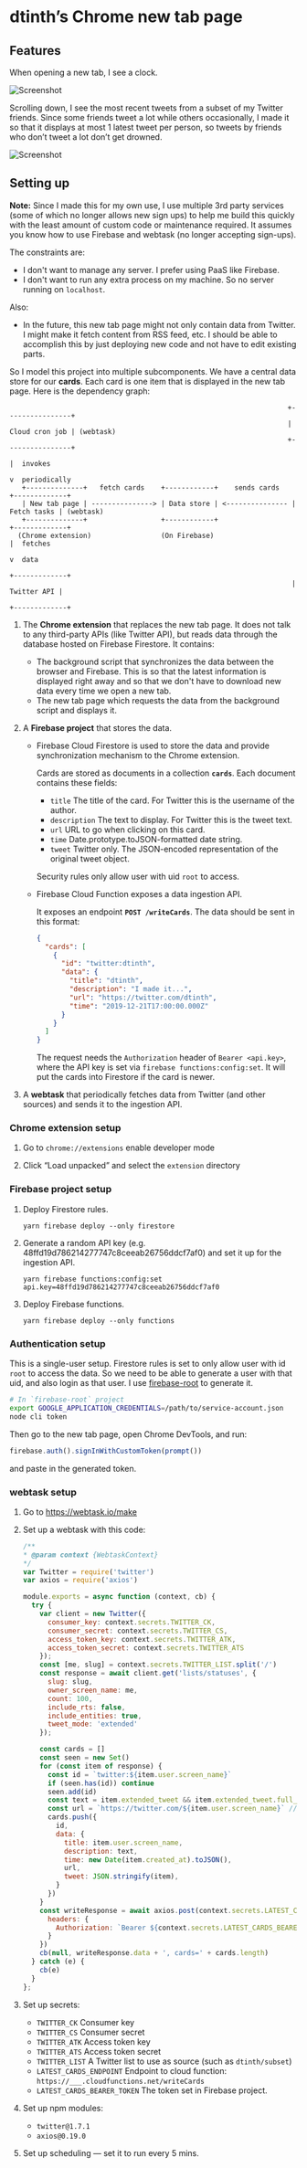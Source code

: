 # dtinth’s Chrome new tab page

## Features

When opening a new tab, I see a clock.

![Screenshot](docs/images/clock.png)

Scrolling down, I see the most recent tweets from a subset of my Twitter friends.
Since some friends tweet a lot while others occasionally, I made it so that it displays at most 1 latest tweet per person, so tweets by friends who don’t tweet a lot don’t get drowned.

![Screenshot](docs/images/twitter.png)

## Setting up

**Note:** Since I made this for my own use, I use multiple 3rd party services (some of which no longer allows new sign ups) to help me build this quickly with the least amount of custom code or maintenance required. It assumes you know how to use Firebase and webtask (no longer accepting sign-ups).

The constraints are:

- I don't want to manage any server. I prefer using PaaS like Firebase.
- I don't want to run any extra process on my machine. So no server running on `localhost`.

Also:

- In the future, this new tab page might not only contain data from Twitter.
  I might make it fetch content from RSS feed, etc.
  I should be able to accomplish this by just deploying new code and not have to edit existing parts.

So I model this project into multiple subcomponents.
We have a central data store for our **cards**.
Each card is one item that is displayed in the new tab page.
Here is the dependency graph:

```
                                                                    +----------------+
                                                                    | Cloud cron job | (webtask)
                                                                    +----------------+
                                                                          |  invokes
                                                                          v  periodically
   +--------------+   fetch cards    +------------+    sends cards   +-------------+
   | New tab page | ---------------> | Data store | <--------------- | Fetch tasks | (webtask)
   +--------------+                  +------------+                  +-------------+
  (Chrome extension)                 (On Firebase)                        |  fetches
                                                                          v  data
                                                                     +-------------+
                                                                     | Twitter API |
                                                                     +-------------+
```

1. The **Chrome extension** that replaces the new tab page. It does not talk to any third-party APIs (like Twitter API), but reads data through the database hosted on Firebase Firestore. It contains:

   - The background script that synchronizes the data between the browser and Firebase.
     This is so that the latest information is displayed right away and so that we don't have to download new data every time we open a new tab.
   - The new tab page which requests the data from the background script and displays it.

2. A **Firebase project** that stores the data.

   - Firebase Cloud Firestore is used to store the data and provide synchronization mechanism to the Chrome extension.

     Cards are stored as documents in a collection **`cards`**. Each document contains these fields:

     - `title` The title of the card. For Twitter this is the username of the author.
     - `description` The text to display. For Twitter this is the tweet text.
     - `url` URL to go when clicking on this card.
     - `time` Date.prototype.toJSON-formatted date string.
     - `tweet` Twitter only. The JSON-encoded representation of the original tweet object.

     Security rules only allow user with uid `root` to access.

   - Firebase Cloud Function exposes a data ingestion API.

     It exposes an endpoint **`POST /writeCards`**.
     The data should be sent in this format:
     
     ```json
     {
       "cards": [
         {
           "id": "twitter:dtinth",
           "data": {
             "title": "dtinth",
             "description": "I made it...",
             "url": "https://twitter.com/dtinth",
             "time": "2019-12-21T17:00:00.000Z"
           }
         }
       ]
     }
     ```

     The request needs the `Authorization` header of `Bearer <api.key>`, where the API key is set via `firebase functions:config:set`.
     It will put the cards into Firestore if the card is newer.

3. A **webtask** that periodically fetches data from Twitter (and other sources) and sends it to the ingestion API.

### Chrome extension setup

1. Go to `chrome://extensions` enable developer mode

2. Click “Load unpacked” and select the `extension` directory

### Firebase project setup

1. Deploy Firestore rules.

   ```
   yarn firebase deploy --only firestore
   ```

2. Generate a random API key (e.g. 48ffd19d786214277747c8ceeab26756ddcf7af0) and set it up for the ingestion API.

   ```
   yarn firebase functions:config:set api.key=48ffd19d786214277747c8ceeab26756ddcf7af0
   ```

3. Deploy Firebase functions.

   ```
   yarn firebase deploy --only functions
   ```

### Authentication setup

This is a single-user setup.
Firestore rules is set to only allow user with id `root` to access the data.
So we need to be able to generate a user with that uid, and also login as that user.
I use [firebase-root](https://github.com/dtinth/firebase-root) to generate it.

```sh
# In `firebase-root` project
export GOOGLE_APPLICATION_CREDENTIALS=/path/to/service-account.json
node cli token
```

Then go to the new tab page, open Chrome DevTools, and run:

```js
firebase.auth().signInWithCustomToken(prompt())
```

and paste in the generated token.

### webtask setup

1. Go to https://webtask.io/make

2. Set up a webtask with this code:

   ```js
   /**
   * @param context {WebtaskContext}
   */
   var Twitter = require('twitter')
   var axios = require('axios')

   module.exports = async function (context, cb) {
     try {
       var client = new Twitter({
         consumer_key: context.secrets.TWITTER_CK,
         consumer_secret: context.secrets.TWITTER_CS,
         access_token_key: context.secrets.TWITTER_ATK,
         access_token_secret: context.secrets.TWITTER_ATS
       });
       const [me, slug] = context.secrets.TWITTER_LIST.split('/')
       const response = await client.get('lists/statuses', {
         slug: slug,
         owner_screen_name: me,
         count: 100,
         include_rts: false,
         include_entities: true,
         tweet_mode: 'extended'
       });

       const cards = []
       const seen = new Set()
       for (const item of response) {
         const id = `twitter:${item.user.screen_name}`
         if (seen.has(id)) continue
         seen.add(id)
         const text = item.extended_tweet && item.extended_tweet.full_text || item.full_text || item.text
         const url = `https://twitter.com/${item.user.screen_name}` // /status/${item.id_str}`
         cards.push({
           id,
           data: {
             title: item.user.screen_name,
             description: text,
             time: new Date(item.created_at).toJSON(),
             url,
             tweet: JSON.stringify(item),
           }
         })
       }
       const writeResponse = await axios.post(context.secrets.LATEST_CARDS_ENDPOINT, { cards }, {
         headers: {
           Authorization: `Bearer ${context.secrets.LATEST_CARDS_BEARER_TOKEN}`
         }
       })
       cb(null, writeResponse.data + ', cards=' + cards.length)
     } catch (e) {
       cb(e)
     }
   };
   ```

3. Set up secrets:
   
   - `TWITTER_CK` Consumer key
   - `TWITTER_CS` Consumer secret
   - `TWITTER_ATK` Access token key
   - `TWITTER_ATS` Access token secret
   - `TWITTER_LIST` A Twitter list to use as source (such as `dtinth/subset`)
   - `LATEST_CARDS_ENDPOINT` Endpoint to cloud function: `https://___.cloudfunctions.net/writeCards`
   - `LATEST_CARDS_BEARER_TOKEN` The token set in Firebase project.

4. Set up npm modules:

   - `twitter@1.7.1`
   - `axios@0.19.0`

5. Set up scheduling — set it to run every 5 mins.

